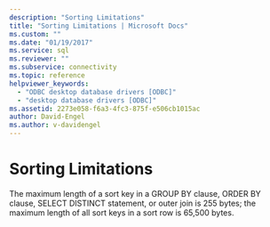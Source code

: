 ```yaml
---
description: "Sorting Limitations"
title: "Sorting Limitations | Microsoft Docs"
ms.custom: ""
ms.date: "01/19/2017"
ms.service: sql
ms.reviewer: ""
ms.subservice: connectivity
ms.topic: reference
helpviewer_keywords: 
  - "ODBC desktop database drivers [ODBC]"
  - "desktop database drivers [ODBC]"
ms.assetid: 2273e058-f6a3-4fc3-875f-e506cb1015ac
author: David-Engel
ms.author: v-davidengel
---
```

# Sorting Limitations
The maximum length of a sort key in a GROUP BY clause, ORDER BY clause, SELECT DISTINCT statement, or outer join is 255 bytes; the maximum length of all sort keys in a sort row is 65,500 bytes.
